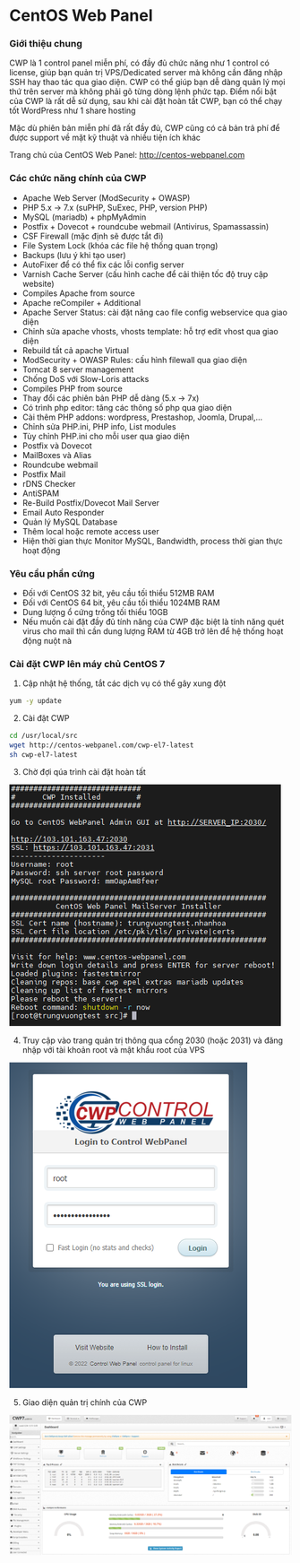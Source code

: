 # CentOS Web Panel

### Giới thiệu chung

CWP là 1 control panel miễn phí, có đầy đủ chức năng như 1 control có license, giúp bạn quản trị VPS/Dedicated server mà không cần đăng nhập SSH hay thao tác qua giao diện. CWP có thể giúp bạn dễ dàng quản lý mọi thứ trên server mà không phải gõ từng dòng lệnh phức tạp. Điểm nổi bật của CWP là rất dễ sử dụng, sau khi cài đặt hoàn tất CWP, bạn có thể chạy tốt WordPress như 1 share hosting

Mặc dù phiên bản miễn phí đã rất đầy đủ, CWP cũng có cả bản trả phí để được support về mặt kỹ thuật và nhiều tiện ích khác

Trang chủ của CentOS Web Panel: http://centos-webpanel.com

### Các chức năng chính của CWP

- Apache Web Server (ModSecurity + OWASP)
- PHP 5.x -> 7.x (suPHP, SuExec, PHP, version PHP)
- MySQL (mariadb) + phpMyAdmin
- Postfix + Dovecot + roundcube webmail (Antivirus, Spamassassin)
- CSF Firewall (mặc định sẽ được tắt đi)
- File System Lock (khóa các file hệ thống quan trọng)
- Backups (lưu ý khi tạo user)
- AutoFixer để có thể fix các lỗi config server
- Varnish Cache Server (cấu hình cache để cải thiện tốc độ truy cập website)
- Compiles Apache from source
- Apache reCompiler + Additional
- Apache Server Status: cài đặt nâng cao file config webservice qua giao diện
- Chỉnh sửa apache vhosts, vhosts template: hỗ trợ edit vhost qua giao diện
- Rebuild tất cả apache Virtual
- ModSecurity + OWASP Rules: cấu hình filewall qua giao diện
- Tomcat 8 server management
- Chống DoS với Slow-Loris attacks
- Compiles PHP from source
- Thay đổi các phiên bản PHP dễ dàng (5.x -> 7x)
- Có trình php editor: tăng các thông số php qua giao diện
- Cài thêm PHP addons: wordpress, Prestashop, Joomla, Drupal,...
- Chỉnh sửa PHP.ini, PHP info, List modules
- Tùy chỉnh PHP.ini cho mỗi user qua giao diện
- Postfix và Dovecot
- MailBoxes và Alias
- Roundcube webmail
- Postfix Mail
- rDNS Checker
- AntiSPAM
- Re-Build Postfix/Dovecot Mail Server
- Email Auto Responder
- Quản lý MySQL Database
- Thêm local hoặc remote access user
- Hiện thời gian thực Monitor MySQL, Bandwidth, process thời gian thực hoạt động

### Yêu cầu phần cứng

- Đối với CentOS 32 bit, yêu cầu tối thiểu 512MB RAM
- Đối với CentOS 64 bit, yêu cầu tối thiểu 1024MB RAM
- Dung lượng ổ cứng trống tối thiểu 10GB
- Nếu muốn cài đặt đầy đủ tính năng của CWP đặc biệt là tính năng quét virus cho mail thì cần dung lượng RAM từ 4GB trở lên để hệ thống hoạt động nuột nà

### Cài đặt CWP lên máy chủ CentOS 7

1. Cập nhật hệ thống, tắt các dịch vụ có thể gây xung đột

```sh
yum -y update
```

2. Cài đặt CWP

```sh
cd /usr/local/src
wget http://centos-webpanel.com/cwp-el7-latest
sh cwp-el7-latest
```

3. Chờ đợi qúa trình cài đặt hoàn tất

![](./images/cwp_install_done.png)

4. Truy cập vào trang quản trị thông qua cổng 2030 (hoặc 2031) và đăng nhập với tài khoản root và mật khẩu root của VPS

![](./images/cwp_login.png)

5. Giao diện quản trị chính của CWP

![](./images/cwp_main_menu.png)
